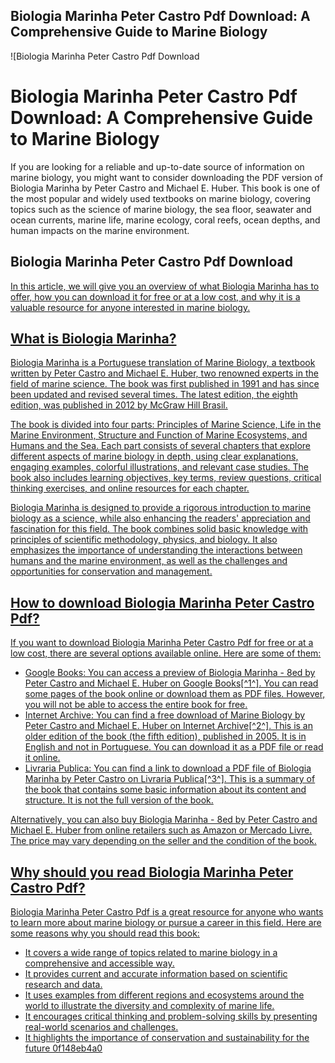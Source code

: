 ## Biologia Marinha Peter Castro Pdf Download: A Comprehensive Guide to Marine Biology

 
![Biologia Marinha Peter Castro Pdf Download 
<h1>Biologia Marinha Peter Castro Pdf Download: A Comprehensive Guide to Marine Biology</h1>
<p>If you are looking for a reliable and up-to-date source of information on marine biology, you might want to consider downloading the PDF version of Biologia Marinha by Peter Castro and Michael E. Huber. This book is one of the most popular and widely used textbooks on marine biology, covering topics such as the science of marine biology, the sea floor, seawater and ocean currents, marine life, marine ecology, coral reefs, ocean depths, and human impacts on the marine environment.</p>
<h2>Biologia Marinha Peter Castro Pdf Download</h2>
<p><a href=](https://static.amebaowndme.com/madrid-static/gallery/073.jpg)**Download File**
  
In this article, we will give you an overview of what Biologia Marinha has to offer, how you can download it for free or at a low cost, and why it is a valuable resource for anyone interested in marine biology.
  
## What is Biologia Marinha?
  
Biologia Marinha is a Portuguese translation of Marine Biology, a textbook written by Peter Castro and Michael E. Huber, two renowned experts in the field of marine science. The book was first published in 1991 and has since been updated and revised several times. The latest edition, the eighth edition, was published in 2012 by McGraw Hill Brasil.
  
The book is divided into four parts: Principles of Marine Science, Life in the Marine Environment, Structure and Function of Marine Ecosystems, and Humans and the Sea. Each part consists of several chapters that explore different aspects of marine biology in depth, using clear explanations, engaging examples, colorful illustrations, and relevant case studies. The book also includes learning objectives, key terms, review questions, critical thinking exercises, and online resources for each chapter.
  
Biologia Marinha is designed to provide a rigorous introduction to marine biology as a science, while also enhancing the readers' appreciation and fascination for this field. The book combines solid basic knowledge with principles of scientific methodology, physics, and biology. It also emphasizes the importance of understanding the interactions between humans and the marine environment, as well as the challenges and opportunities for conservation and management.
  
## How to download Biologia Marinha Peter Castro Pdf?
  
If you want to download Biologia Marinha Peter Castro Pdf for free or at a low cost, there are several options available online. Here are some of them:
  
- Google Books: You can access a preview of Biologia Marinha - 8ed by Peter Castro and Michael E. Huber on Google Books[^1^]. You can read some pages of the book online or download them as PDF files. However, you will not be able to access the entire book for free.
- Internet Archive: You can find a free download of Marine Biology by Peter Castro and Michael E. Huber on Internet Archive[^2^]. This is an older edition of the book (the fifth edition), published in 2005. It is in English and not in Portuguese. You can download it as a PDF file or read it online.
- Livraria Publica: You can find a link to download a PDF file of Biologia Marinha by Peter Castro on Livraria Publica[^3^]. This is a summary of the book that contains some basic information about its content and structure. It is not the full version of the book.

Alternatively, you can also buy Biologia Marinha - 8ed by Peter Castro and Michael E. Huber from online retailers such as Amazon or Mercado Livre. The price may vary depending on the seller and the condition of the book.
  
## Why should you read Biologia Marinha Peter Castro Pdf?
  
Biologia Marinha Peter Castro Pdf is a great resource for anyone who wants to learn more about marine biology or pursue a career in this field. Here are some reasons why you should read this book:

- It covers a wide range of topics related to marine biology in a comprehensive and accessible way.
- It provides current and accurate information based on scientific research and data.
- It uses examples from different regions and ecosystems around the world to illustrate the diversity and complexity of marine life.
- It encourages critical thinking and problem-solving skills by presenting real-world scenarios and challenges.
- It highlights the importance of conservation and sustainability for the future 0f148eb4a0
